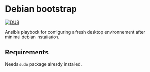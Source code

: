 Debian bootstrap
================
[![DUB](https://img.shields.io/dub/l/vibe-d.svg?maxAge=2592000)](./LICENSE.md)

Ansible playbook for configuring a fresh desktop environnement after minimal
debian installation.

Requirements
------------

Needs `sudo` package already installed.


